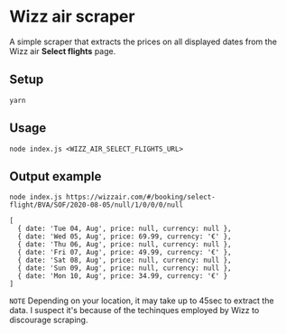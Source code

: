 # Wizz air scraper

A simple scraper that extracts the prices on all displayed dates from the Wizz air **Select flights** page.

## Setup

```
yarn
```

## Usage

```
node index.js <WIZZ_AIR_SELECT_FLIGHTS_URL>
```

## Output example

```
node index.js https://wizzair.com/#/booking/select-flight/BVA/SOF/2020-08-05/null/1/0/0/0/null
```

```
[
  { date: 'Tue 04, Aug', price: null, currency: null },
  { date: 'Wed 05, Aug', price: 69.99, currency: '€' },
  { date: 'Thu 06, Aug', price: null, currency: null },
  { date: 'Fri 07, Aug', price: 49.99, currency: '€' },
  { date: 'Sat 08, Aug', price: null, currency: null },
  { date: 'Sun 09, Aug', price: null, currency: null },
  { date: 'Mon 10, Aug', price: 34.99, currency: '€' }
]
```

`NOTE` Depending on your location, it may take up to 45sec to extract the data.
I suspect it's because of the techinques employed by Wizz to discourage scraping.
